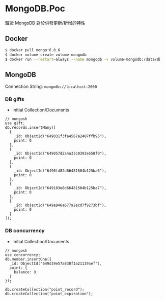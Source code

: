 # MongoDB.Poc

驗證 MongoDB 對於併發更新/新增的特性

## Docker

```bash
$ docker pull mongo:6.0.6
$ docker volume create volume-mongodb
$ docker run --restart=always --name mongodb -v volume-mongodb:/data/db -p 2000:27017 -d mongo:6.0.6
```

## MongoDB

Connection String: `mongodb://localhost:2000`

### DB gifts

- Initial Collection/Documents

```text
// mongosh
use gift;
db.records.insertMany([
  {
    _id: ObjectId("649031f3fa4567a2487ffb95"),
    point: 0
  },
  {
    _id: ObjectId("649057d2a4a33c0393e658f0"),
    point: 0
  },
  {
    _id: ObjectId("6490fd82d66481504b125ba6"),
    point: 0
  },
  {
    _id: ObjectId("649103e8d66481504b125ba7"),
    point: 0
  },
  {
    _id: ObjectId("649a946a677a2ecd7f9273bf"),
    point: 0
  }
]);
```

### DB concurrency

- Initial Collection/Documents

```text
// mongosh
use concurrency;
db.member.insertOne({
  _id: ObjectId("649d39e57a838f1a21139aef"),
  point: {
    balance: 0
  }
});

db.createCollection("point_record");
db.createCollection("point_expiration");
```